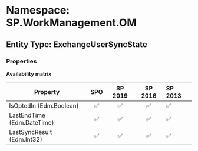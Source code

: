 # Namespace: SP.WorkManagement.OM

## Entity Type: ExchangeUserSyncState

### Properties

**Availability matrix**

Property | SPO | SP 2019 | SP 2016 | SP 2013
----------|:---:|:-------:|:-------:|:-------
IsOptedIn (Edm.Boolean) | ✅ | ✅ | ✅ | ✅
LastEndTime (Edm.DateTime) | ✅ | ✅ | ✅ | ✅
LastSyncResult (Edm.Int32) | ✅ | ✅ | ✅ | ✅

